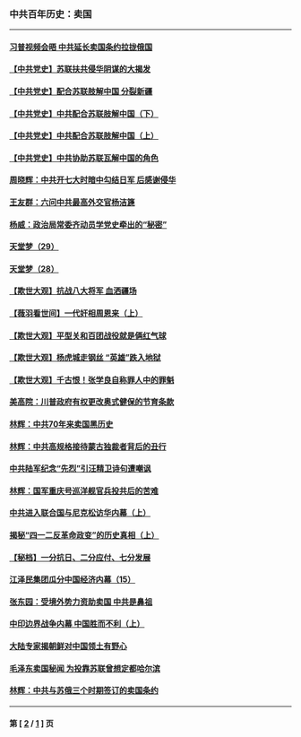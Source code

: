 ### 中共百年历史：卖国
---
#### [习普视频会晤 中共延长卖国条约拉拢俄国](../../pages/nf1176117/n13060971.md?12180430) 
#### [【中共党史】苏联扶共侵华阴谋的大揭发](../../pages/nf1176117/n13056050.md?12180430) 
#### [【中共党史】配合苏联肢解中国 分裂新疆](../../pages/nf1176117/n13040700.md?12180430) 
#### [【中共党史】中共配合苏联肢解中国（下）](../../pages/nf1176117/n13035660.md?12180430) 
#### [【中共党史】中共配合苏联肢解中国（上）](../../pages/nf1176117/n13030262.md?12180430) 
#### [【中共党史】中共协助苏联瓦解中国的角色](../../pages/nf1176117/n13018109.md?12180430) 
#### [周晓辉：中共开七大时暗中勾结日军 后感谢侵华](../../pages/nf1176117/n12921960.md?12180430) 
#### [王友群：六问中共最高外交官杨洁篪](../../pages/nf1176117/n12836495.md?12180430) 
#### [杨威：政治局常委齐动员学党史牵出的“秘密”](../../pages/nf1176117/n12764642.md?12180430) 
#### [天堂梦（29）](../../pages/nf1176117/n12408465.md?12180430) 
#### [天堂梦（28）](../../pages/nf1176117/n12408309.md?12180430) 
#### [【欺世大观】抗战八大将军 血洒疆场](../../pages/nf1176117/n12357044.md?12180430) 
#### [【薇羽看世间】一代奸相周恩来（上）](../../pages/nf1176117/n12401109.md?12180430) 
#### [【欺世大观】平型关和百团战役就是俩红气球](../../pages/nf1176117/n12359157.md?12180430) 
#### [【欺世大观】杨虎城走钢丝 “英雄”跌入地狱](../../pages/nf1176117/n12358840.md?12180430) 
#### [【欺世大观】千古恨！张学良自称罪人中的罪魁](../../pages/nf1176117/n12358629.md?12180430) 
#### [美高院：川普政府有权更改奥式健保的节育条款](../../pages/nf1176117/n12242171.md?12180430) 
#### [林辉：中共70年来卖国黑历史](../../pages/nf1176117/n11552181.md?12180430) 
#### [林辉：中共高规格接待蒙古独裁者背后的丑行](../../pages/nf1176117/n11225005.md?12180430) 
#### [中共陆军纪念“先烈”引汪精卫诗句遭嘲讽](../../pages/nf1176117/n11153345.md?12180430) 
#### [林辉：国军重庆号巡洋舰官兵投共后的苦难](../../pages/nf1176117/n10997801.md?12180430) 
#### [中共进入联合国与尼克松访华内幕（上）](../../pages/nf1176117/n10138788.md?12180430) 
#### [揭秘“四一二反革命政变”的历史真相（上）](../../pages/nf1176117/n9996650.md?12180430) 
#### [【秘档】一分抗日、二分应付、七分发展](../../pages/nf1176117/n9331484.md?12180430) 
#### [江泽民集团瓜分中国经济内幕（15）](../../pages/nf1176117/n9268584.md?12180430) 
#### [张东园：受境外势力资助卖国 中共是鼻祖](../../pages/nf1176117/n9272480.md?12180430) 
#### [中印边界战争内幕 中国胜而不利（上）](../../pages/nf1176117/n9252458.md?12180430) 
#### [大陆专家揭朝鲜对中国领土有野心](../../pages/nf1176117/n9074056.md?12180430) 
#### [毛泽东卖国秘闻 为投靠苏联曾想定都哈尔滨](../../pages/nf1176117/n9058631.md?12180430) 
#### [林辉：中共与苏俄三个时期签订的卖国条约](../../pages/nf1176117/n9036062.md?12180430) 

---
#### 第 [ [2](./2.md?12180430) / [1](./1.md?12180430) ] 页
